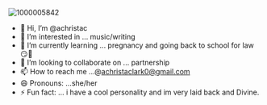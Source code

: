 ![1000005842](https://github.com/user-attachments/assets/31b573b5-e85d-4b0f-8ad8-a35e791fdf64)
- 👋 Hi, I’m @achristac
- 👀 I’m interested in ... music/writing 
- 🌱 I’m currently learning ... pregnancy and going back to school for law 😏🤙
- 💞️ I’m looking to collaborate on ... partnership
- 📫 How to reach me ...@achristaclark0@gmail.com
- 😄 Pronouns: ...she/her
- ⚡ Fun fact: ...
i have a cool personality and im very laid back and Divine.
<!---
achristac/achristac is a ✨ special ✨ repository because its `README.md` (this file) appears on your GitHub profile.
You can click the Preview link to take a look at your changes.
--->
